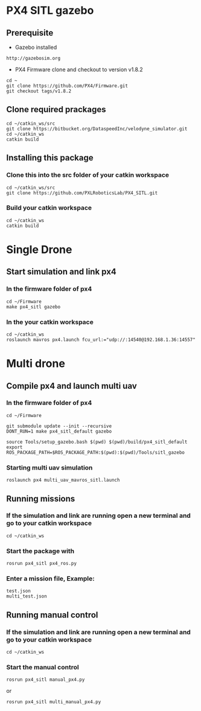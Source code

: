 # PX4 SITL gazebo

## Prerequisite
* Gazebo installed
```
http://gazebosim.org
```
* PX4 Firmware clone and checkout to version v1.8.2
```
cd ~
git clone https://github.com/PX4/Firmware.git
git checkout tags/v1.8.2
```

## Clone required prackages
```
cd ~/catkin_ws/src
git clone https://bitbucket.org/DataspeedInc/velodyne_simulator.git
cd ~/catkin_ws
catkin build
```
## Installing this package

### Clone this into the src folder of your catkin workspace
```
cd ~/catkin_ws/src
git clone https://github.com/PXLRoboticsLab/PX4_SITL.git
```
### Build your catkin workspace
```
cd ~/catkin_ws
catkin build
```

# Single Drone

## Start simulation and link px4

### In the firmware folder of px4
```
cd ~/Firmware
make px4_sitl gazebo
```

### In the your catkin workspace

```
cd ~/catkin_ws
roslaunch mavros px4.launch fcu_url:="udp://:14540@192.168.1.36:14557"
```
# Multi drone

## Compile px4 and launch multi uav

### In the firmware folder of px4
```
cd ~/Firmware

git submodule update --init --recursive
DONT_RUN=1 make px4_sitl_default gazebo

source Tools/setup_gazebo.bash $(pwd) $(pwd)/build/px4_sitl_default
export ROS_PACKAGE_PATH=$ROS_PACKAGE_PATH:$(pwd):$(pwd)/Tools/sitl_gazebo
```

### Starting multi uav simulation
```
roslaunch px4 multi_uav_mavros_sitl.launch
```

## Running missions

### If the simulation and link are running open a new terminal and go to your catkin workspace
```
cd ~/catkin_ws
```

### Start the package with
```
rosrun px4_sitl px4_ros.py
```

### Enter a mission file, Example:
```
test.json
multi_test.json
```


## Running manual control
### If the simulation and link are running open a new terminal and go to your catkin workspace
```
cd ~/catkin_ws
```

### Start the manual control
```
rosrun px4_sitl manual_px4.py
```
or
```
rosrun px4_sitl multi_manual_px4.py
```